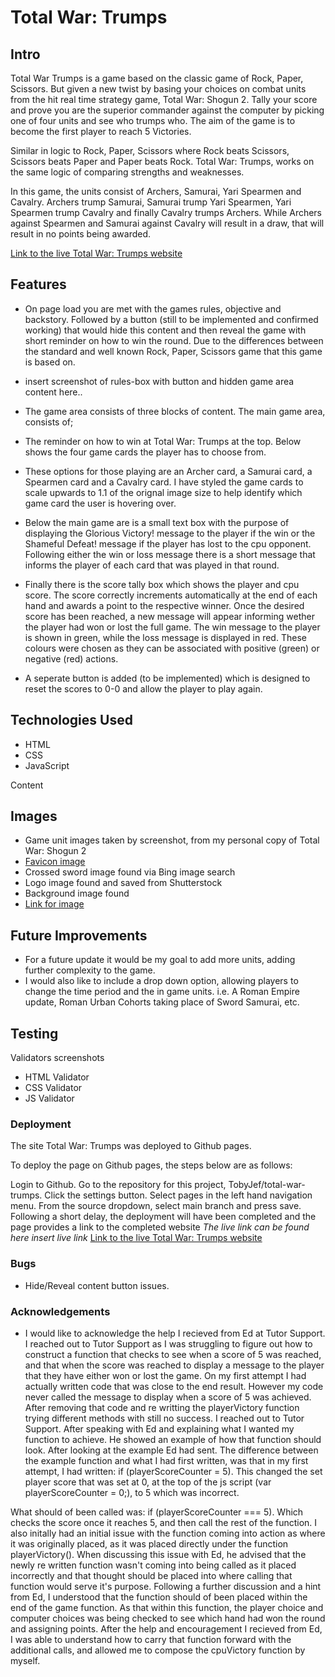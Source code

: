 # Total War: Trumps

## Intro

Total War Trumps is a game based on the classic game of Rock, Paper, Scissors. But given a new twist by basing your choices on combat units from the hit real time strategy game, Total War: Shogun 2. Tally your score and prove you are the superior commander against the computer by picking one of four units and see who trumps who. The aim of the game is to become the first player to reach 5 Victories.

Similar in logic to Rock, Paper, Scissors where Rock beats Scissors, Scissors beats Paper and Paper beats Rock. Total War: Trumps, works on the same logic of comparing strengths and weaknesses.

In this game, the units consist of Archers, Samurai, Yari Spearmen and Cavalry.
Archers trump Samurai, Samurai trump Yari Spearmen, Yari Spearmen trump Cavalry and finally Cavalry trumps Archers.
While Archers against Spearmen and Samurai against Cavalry will result in a draw, that will result in no points being awarded.

[Link to the live Total War: Trumps website](https://tobyjef.github.io/total-war-trumps/)

## Features

- On page load you are met with the games rules, objective and backstory. Followed by a button (still to be implemented and confirmed working) that would hide this content and then reveal the game with short reminder on how to win the round. Due to the differences between the standard and well known Rock, Paper, Scissors game that this game is based on.

- insert screenshot of rules-box with button and hidden game area content here..

- The game area consists of three blocks of content. The main game area, consists of;

- The reminder on how to win at Total War: Trumps at the top. Below shows the four game cards the player has to choose from.
- These options for those playing are an Archer card, a Samurai card, a Spearmen card and a Cavalry card. I have styled the game cards to scale upwards to 1.1 of the orignal image size to help identify which game card the user is hovering over.

- Below the main game are is a small text box with the purpose of displaying the Glorious Victory! message to the player if the win or the Shameful Defeat! message if the player has lost to the cpu opponent. Following either the win or loss message there is a short message that informs the player of each card that was played in that round.

- Finally there is the score tally box which shows the player and cpu score. The score correctly increments automatically at the end of each hand and awards a point to the respective winner. Once the desired score has been reached, a new message will appear informing wether the player had won or lost the full game. The win message to the player is shown in green, while the loss message is displayed in red. These colours were chosen as they can be associated with positive (green) or negative (red) actions.

- A seperate button is added (to be implemented) which is designed to reset the scores to 0-0 and allow the player to play again.

## Technologies Used

- HTML
- CSS
- JavaScript

Content

## Images

- Game unit images taken by screenshot, from my personal copy of Total War: Shogun 2
- [Favicon image](https://www.favicon-generator.org/)
- Crossed sword image found via Bing image search
- Logo image found and saved from Shutterstock
- Background image found
- [Link for image]()

## Future Improvements

- For a future update it would be my goal to add more units, adding further complexity to the game.
- I would also like to include a drop down option, allowing players to change the time period and the in game units.
  i.e. A Roman Empire update, Roman Urban Cohorts taking place of Sword Samurai, etc.

## Testing

Validators screenshots

- HTML Validator
- CSS Validator
- JS Validator

### Deployment

The site Total War: Trumps was deployed to Github pages.

To deploy the page on Github pages, the steps below are as follows:

Login to Github.
Go to the repository for this project, TobyJef/total-war-trumps.
Click the settings button.
Select pages in the left hand navigation menu.
From the source dropdown, select main branch and press save.
Following a short delay, the deployment will have been completed and the page provides a link to the completed website
_The live link can be found here *insert live link*_
[Link to the live Total War: Trumps website](https://tobyjef.github.io/total-war-trumps/)

### Bugs

- Hide/Reveal content button issues.

### Acknowledgements

- I would like to acknowledge the help I recieved from Ed at Tutor Support. I reached out to Tutor Support as I was struggling to
  figure out how to construct a function that checks to see when a score of 5 was reached, and that when the score was reached to display a message to the player that they have either won or lost the game. On my first attempt I had actually written code that was close to the end result. However my code never called the message to display when a score of 5 was achieved. After removing that code and re writting the playerVictory function trying different methods with still no success. I reached out to Tutor Support. After speaking with Ed and explaining what I wanted my function to achieve. He showed an example of how that function should look. After looking at the example Ed had sent. The difference between the example function and what I had first written, was that in my first attempt, I had written: if (playerScoreCounter = 5). This changed the set player score that was set at 0, at the top of the js script (var playerScoreCounter = 0;), to 5 which was incorrect.

What should of been called was: if (playerScoreCounter === 5). Which checks the score once it reaches 5, and then call the rest of the function. I also initally had an initial issue with the function coming into action as where it was originally placed, as it was placed directly under the function playerVictory(). When discussing this issue with Ed, he advised that the newly re written function wasn't coming into being called as it placed incorrectly and that thought should be placed into where calling that function would serve it's purpose. Following a further discussion and a hint from Ed, I understood that the function should of been placed within the end of the game function. As that within this function, the player choice and computer choices was being checked to see which hand had won the round and assigning points. After the help and encouragement I recieved from Ed, I was able to understand how to carry that function forward with the additional calls, and allowed me to compose the cpuVictory function by myself.
